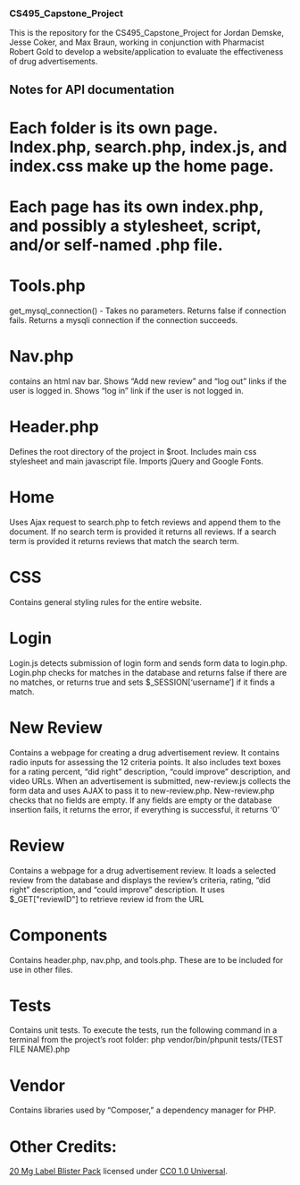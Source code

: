### CS495_Capstone_Project
This is the repository for the CS495_Capstone_Project for Jordan Demske, Jesse Coker, and Max Braun, working in conjunction with Pharmacist Robert Gold to develop a website/application to evaluate the effectiveness of drug advertisements.

## Notes for API documentation

# Each folder is its own page. Index.php, search.php, index.js, and index.css make up the home page.

# Each page has its own index.php, and possibly a stylesheet, script, and/or self-named .php file.
 
# Tools.php
get_mysql_connection() - Takes no parameters. Returns false if connection fails. Returns a mysqli connection if the connection succeeds.

# Nav.php
contains an html nav bar. Shows “Add new review” and “log out” links if the user is logged in. Shows “log in” link if the user is not logged in.

# Header.php
Defines the root directory of the project in $root. Includes main css stylesheet and main javascript file. Imports jQuery and Google Fonts.

# Home
Uses Ajax request to search.php to fetch reviews and append them to the document. If no search term is provided it returns all reviews. If a search term is provided it returns reviews that match the search term.

# CSS
Contains general styling rules for the entire website.

# Login
Login.js detects submission of login form and sends form data to login.php. Login.php checks for matches in the database and returns false if there are no matches, or returns true and sets $_SESSION[‘username’] if it finds a match.


# New Review
Contains a webpage for creating a drug advertisement review. It contains radio inputs for assessing the 12 criteria points. It also includes text boxes for a rating percent, “did right” description, “could improve” description, and video URLs. When an advertisement is submitted, new-review.js collects the form data and uses AJAX to pass it to new-review.php. New-review.php checks that no fields are empty. If any fields are empty or the database insertion fails, it returns the error, if everything is successful, it returns ‘0’


# Review
Contains a webpage for a drug advertisement review. It loads a selected review from the database and displays the review’s criteria, rating, “did right” description, and “could improve” description. It uses $_GET["reviewID"] to retrieve review id from the URL


# Components
Contains header.php, nav.php, and tools.php. These are to be included for use in other files.


# Tests
Contains unit tests. To execute the tests, run the following command in a terminal from the project’s root folder:
php vendor/bin/phpunit tests/(TEST FILE NAME).php

# Vendor
Contains libraries used by “Composer,” a dependency manager for PHP.


# Other Credits:
[20 Mg Label Blister Pack](https://www.pexels.com/photo/20-mg-label-blister-pack-208512/) licensed under [CC0 1.0 Universal](https://creativecommons.org/publicdomain/zero/1.0/).
